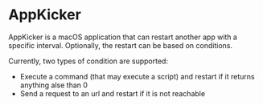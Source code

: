 # AppKicker

AppKicker is a macOS application that can restart another app with a specific interval. Optionally, the restart can be based on conditions.

Currently, two types of condition are supported:

* Execute a command (that may execute a script) and restart if it returns anything alse than 0
* Send a request to an url and restart if it is not reachable
